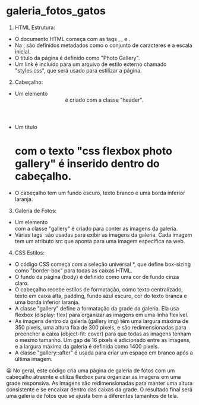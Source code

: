 # galeria_fotos_gatos


1. HTML Estrutura:

- O documento HTML começa com as tags <html>, <head>, e <body>.
- Na <head>, são definidos metadados como o conjunto de caracteres e a escala inicial.
- O título da página é definido como "Photo Gallery".
- Um link é incluído para um arquivo de estilo externo chamado "styles.css", que será usado para estilizar a página.

2. Cabeçalho:

- Um elemento <header> é criado com a classe "header".
- Um título <h1> com o texto "css flexbox photo gallery" é inserido dentro do cabeçalho.
- O cabeçalho tem um fundo escuro, texto branco e uma borda inferior laranja.

3. Galeria de Fotos:

- Um elemento <div> com a classe "gallery" é criado para conter as imagens da galeria.
- Várias tags <img> são usadas para exibir as imagens da galeria. Cada imagem tem um atributo src que aponta para uma imagem específica na web.

4. CSS Estilos:

- O código CSS começa com a seleção universal *, que define box-sizing como "border-box" para todas as caixas HTML.
- O fundo da página (body) é definido como uma cor de fundo cinza claro.
- O cabeçalho recebe estilos de formatação, como texto centralizado, texto em caixa alta, padding, fundo azul escuro, cor do texto branca e uma borda inferior laranja.
- A classe "gallery" define a formatação da grade da galeria. Ela usa flexbox (display: flex) para organizar as imagens em uma linha flexível.
- As imagens dentro da galeria (gallery img) têm uma largura máxima de 350 pixels, uma altura fixa de 300 pixels, e são redimensionadas para preencher a caixa (object-fit: cover) para que todas as imagens tenham o mesmo tamanho.
Um gap de 16 pixels é adicionado entre as imagens, e a largura máxima da galeria é definida como 1400 pixels.
- A classe "gallery::after" é usada para criar um espaço em branco após a última imagem.


:grinning: No geral, este código cria uma página de galeria de fotos com um cabeçalho atraente e utiliza flexbox para organizar as imagens em uma grade responsiva. As imagens são redimensionadas para manter uma altura consistente e se encaixar dentro das caixas da grade. O resultado final será uma galeria de fotos que se ajusta bem a diferentes tamanhos de tela.